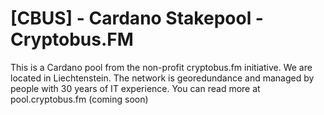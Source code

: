 # [CBUS] - Cardano Stakepool - Cryptobus.FM
This is a Cardano pool from the non-profit cryptobus.fm initiative. We are located in Liechtenstein. The network is georedundance and managed by people with 30 years of IT experience. You can read more at pool.cryptobus.fm (coming soon)
